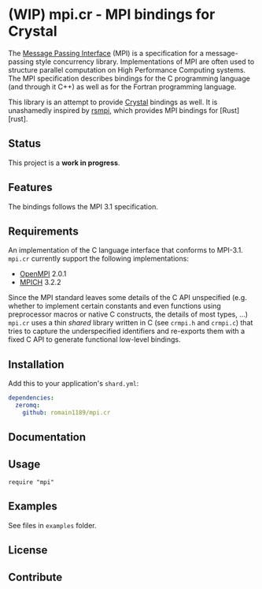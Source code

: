 # (WIP) mpi.cr - MPI bindings for Crystal

The [Message Passing Interface][MPI] (MPI) is a specification for a
message-passing style concurrency library. Implementations of MPI are often used to structure parallel computation on High Performance Computing systems. The MPI specification describes bindings for the C programming language (and through it C++) as well as for the Fortran programming language. 

This library is an attempt to provide [Crystal][crystal] bindings as well. It is unashamedly inspired by [rsmpi][rsmpi], which provides MPI bindings for [Rust][rust].

[MPI]: http://www.mpi-forum.org
[crystal]: https://crystal-lang.org
[rsmpi]: https://github.com/bsteinb/rsmpi

## Status

This project is a **work in progress**.

## Features

The bindings follows the MPI 3.1 specification.

## Requirements

An implementation of the C language interface that conforms to MPI-3.1. `mpi.cr` currently support the following implementations:

- [OpenMPI][OpenMPI] 2.0.1
- [MPICH][MPICH] 3.2.2

Since the MPI standard leaves some details of the C API unspecified (e.g. whether to implement certain constants and even functions using preprocessor macros or native C constructs, the details of most types, ...) `mpi.cr` uses a thin *shared* library written in C (see `crmpi.h` and `crmpi.c`) that tries to capture the underspecified identifiers and re-exports them with a fixed C API to generate functional low-level bindings.

[OpenMPI]: https://www.open-mpi.org
[MPICH]: https://www.mpich.org

## Installation

Add this to your application's `shard.yml`:

```yaml
dependencies:
  zeromq:
    github: romain1189/mpi.cr
```

## Documentation

## Usage

```crystal
require "mpi"
```

## Examples

See files in `examples` folder.

## License

## Contribute
